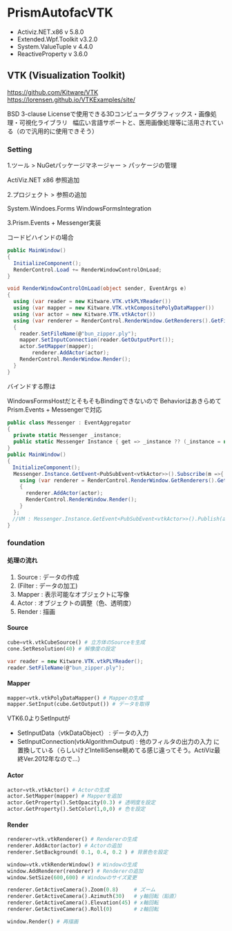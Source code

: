 # PrismAutofacVTK

- Activiz.NET.x86 v 5.8.0
- Extended.Wpf.Toolkit v3.2.0
- System.ValueTuple v 4.4.0
- ReactiveProperty v 3.6.0

## VTK (Visualization Toolkit)

https://github.com/Kitware/VTK  
https://lorensen.github.io/VTKExamples/site/

BSD 3-clause Licenseで使用できる3Dコンピュータグラフィックス・画像処理・可視化ライブラリ  
幅広い言語サポートと、医用画像処理等に活用されている（ので汎用的に使用できそう）

### Setting

1.ツール > NuGetパッケージマネージャー > パッケージの管理

ActiViz.NET x86 参照追加

2.プロジェクト > 参照の追加

System.Windoes.Forms
WindowsFormsIntegration

3.Prism.Events + Messenger実装

コードビハインドの場合

```C#
public MainWindow()
{
  InitializeComponent();
  RenderControl.Load += RenderWindowControlOnLoad;
}

void RenderWindowControlOnLoad(object sender, EventArgs e)
{
  using (var reader = new Kitware.VTK.vtkPLYReader())
  using (var mapper = new Kitware.VTK.vtkCompositePolyDataMapper())
  using (var actor = new Kitware.VTK.vtkActor())
  using (var renderer = RenderControl.RenderWindow.GetRenderers().GetFirstRenderer())
  {
    reader.SetFileName(@"bun_zipper.ply");
    mapper.SetInputConnection(reader.GetOutputPort());
    actor.SetMapper(mapper);
		renderer.AddActor(actor);
    RenderControl.RenderWindow.Render();
  }
}
```

バインドする際は

WindowsFormsHostだとそもそもBindingできないので
BehaviorはあきらめてPrism.Events + Messengerで対応

```C#
public class Messenger : EventAggregator
{
  private static Messenger _instance;
  public static Messenger Instance { get => _instance ?? (_instance = new Messenger()); }
}
public MainWindow()
{
　InitializeComponent();
  Messenger.Instance.GetEvent<PubSubEvent<vtkActor>>().Subscribe(m =>{
    using (var renderer = RenderControl.RenderWindow.GetRenderers().GetFirstRenderer())
    {
      renderer.AddActor(actor);
      RenderControl.RenderWindow.Render();
    }
  };
　//VM : Messenger.Instance.GetEvent<PubSubEvent<vtkActor>>().Publish(actor);
}
```

### foundation

#### 処理の流れ

1. Source : データの作成
1. (Filter : データの加工) 
1. Mapper : 表示可能なオブジェクトに写像
1. Actor : オブジェクトの調整（色、透明度）
1. Render : 描画

#### Source

```Python
cube=vtk.vtkCubeSource() # 立方体のSourceを生成
cone.SetResolution(40) # 解像度の設定
```

```C#
var reader = new Kitware.VTK.vtkPLYReader();
reader.SetFileName(@"bun_zipper.ply");
```

#### Mapper

```Python
mapper=vtk.vtkPolyDataMapper() # Mapperの生成
mapper.SetInput(cube.GetOutput()) # データを取得
```

VTK6.0よりSetInputが  
- SetInputData（vtkDataObject） : データの入力
- SetInputConnection(vtkAlgorithmOutput) : 他のフィルタの出力の入力
に置換している（らしいけどIntelliSense眺めてる感じ違ってそう。ActiViz最終Ver.2012年なので...）

#### Actor

```Python
actor=vtk.vtkActor() # Actorの生成
actor.SetMapper(mapper) # Mapperを追加
actor.GetProperty().SetOpacity(0.3) # 透明度を設定
actor.GetProperty().SetColor(1,0,0) # 色を設定
```

#### Render

```Python
renderer=vtk.vtkRenderer() # Rendererの生成
renderer.AddActor(actor) # Actorの追加
renderer.SetBackground( 0.1, 0.4, 0.2 ) # 背景色を設定

window=vtk.vtkRenderWindow() # Windowの生成
window.AddRenderer(renderer) # Rendererの追加
window.SetSize(600,600) # Windowのサイズ変更

renderer.GetActiveCamera().Zoom(0.8)     # ズーム
renderer.GetActiveCamera().Azimuth(30)   # y軸回転（鉛直）
renderer.GetActiveCamera().Elevation(45) # x軸回転
renderer.GetActiveCamera().Roll(0)       # z軸回転

window.Render() # 再描画
```

